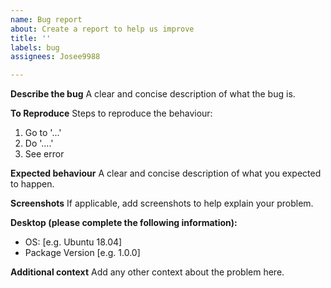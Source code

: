 ```yaml
---
name: Bug report
about: Create a report to help us improve
title: ''
labels: bug
assignees: Josee9988

---
```


**Describe the bug**
A clear and concise description of what the bug is.

**To Reproduce**
Steps to reproduce the behaviour:
1. Go to '...'
2. Do '....'
3. See error

**Expected behaviour**
A clear and concise description of what you expected to happen.

**Screenshots**
If applicable, add screenshots to help explain your problem.

**Desktop (please complete the following information):**
 - OS: [e.g. Ubuntu 18.04]
 - Package Version [e.g. 1.0.0]

**Additional context**
Add any other context about the problem here.
